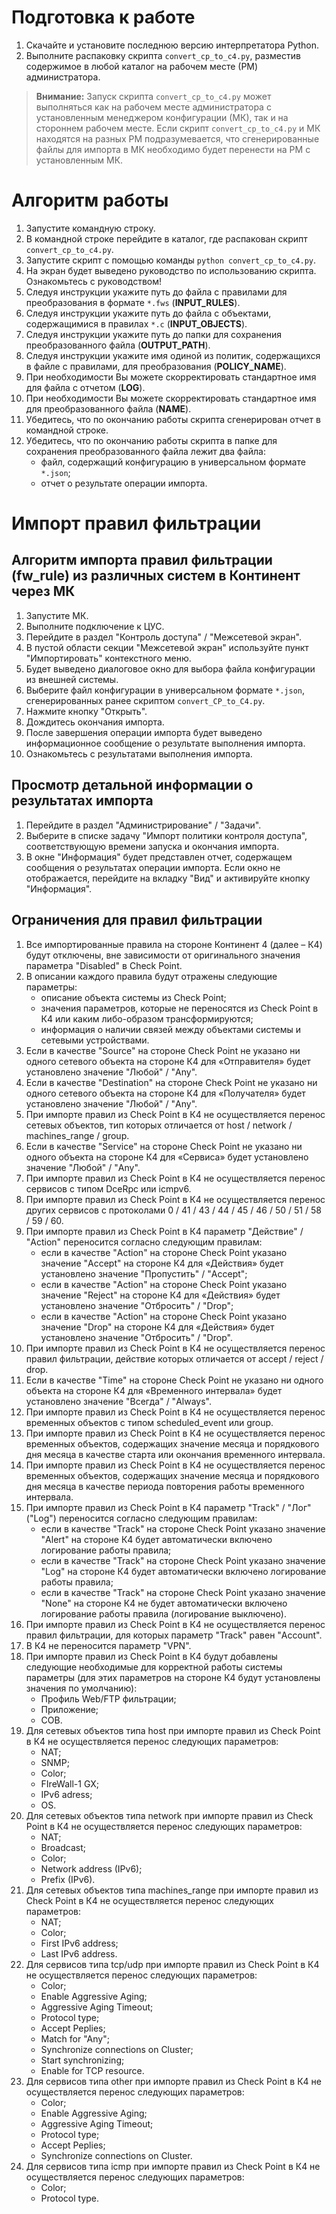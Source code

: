 # Подготовка к работе

1. Скачайте и установите последнюю версию интерпретатора Python.
2. Выполните распаковку скрипта `convert_cp_to_c4.py`, разместив содержимое в любой каталог на рабочем месте (РМ) администратора.

>**Внимание:** Запуск скрипта `convert_cp_to_c4.py` может выполняться как на рабочем месте администратора с установленным менеджером конфигурации (МК), так и на стороннем рабочем месте. Если скрипт `convert_cp_to_c4.py` и МК находятся на разных РМ подразумевается, что сгенерированные файлы для импорта в МК необходимо будет перенести на РМ с установленным МК.

# Алгоритм работы

1. Запустите командную строку.
2. В командной строке перейдите в каталог, где распакован скрипт `convert_cp_to_c4.py`.
3. Запустите скрипт с помощью команды `python convert_cp_to_c4.py`.
4. На экран будет выведено руководство по использованию скрипта. Ознакомьтесь с руководством!
5. Следуя инструкции укажите путь до файла c правилами для преобразования в формате `*.fws` (**INPUT_RULES**).
6. Следуя инструкции укажите путь до файла c объектами, содержащимися в правилах `*.с` (**INPUT_OBJECTS**).
7. Следуя инструкции укажите путь до папки для сохранения преобразованного файла (**OUTPUT_PATH**).
8. Следуя инструкции укажите имя одиной из политик, содержащихся в файле с правилами, для преобразования (**POLICY_NAME**).
9. При необходимости Вы можете скорректировать стандартное имя для файла с отчетом (**LOG**).
10. При необходимости Вы можете скорректировать стандартное имя для преобразованного файла (**NAME**).
11. Убедитесь, что по окончанию работы скрипта сгенерирован отчет в командной строке.
12. Убедитесь, что по окончанию работы скрипта в папке для сохранения преобразованного файла лежит два файла:
    - файл, содержащий конфигурацию в универсальном формате `*.json`; 
    - отчет о результате операции импорта.

# Импорт правил фильтрации

## Алгоритм импорта правил фильтрации (fw_rule) из различных систем в Континент через МК

1. Запустите МК.
2. Выполните подключение к ЦУС.
3. Перейдите в раздел "Контроль доступа" / "Межсетевой экран".
4. В пустой области секции "Межсетевой экран" используйте пункт "Импортировать" контекстного меню.
5. Будет выведено диалоговое окно для выбора файла конфигурации из внешней системы.
6. Выберите файл конфигурации в универсальном формате `*.json`, сгенерированных ранее скриптом `convert_CP_to_C4.py`.
7. Нажмите кнопку "Открыть".
8. Дождитесь окончания импорта.
9. После завершения операции импорта будет выведено информационное сообщение о результате выполнения импорта.
10. Ознакомьтесь с результатами выполнения импорта.

## Просмотр детальной информации о результатах импорта

1. Перейдите в раздел "Администрирование" / "Задачи".
2. Выберите в списке задачу "Импорт политики контроля доступа", соответствующую времени запуска и окончания импорта.
3. В окне "Информация" будет представлен отчет, содержащем сообщения о результатах операции импорта. Если окно не отображается, перейдите на вкладку "Вид" и активируйте кнопку "Информация". 

## Ограничения для правил фильтрации

1. Все импортированные правила на стороне Континент 4 (далее – К4) будут отключены, вне зависимости от оригинального значения параметра "Disabled" в Check Point.
2. В описании каждого правила будут отражены следующие параметры:
    - описание объекта системы из Check Point;
    - значения параметров, которые не переносятся из Check Point в К4 или каким либо-образом трансформируются;
    - информация о наличии связей между объектами системы и сетевыми устройствами.
3. Если в качестве "Source" на стороне Check Point не указано ни одного сетевого объекта на стороне К4 для «Отправителя» будет установлено значение "Любой" / "Any".
4. Если в качестве "Destination" на стороне Check Point не указано ни одного сетевого объекта на стороне К4 для «Получателя» будет установлено значение "Любой" / "Any".
5. При импорте правил из Check Point в К4 не осуществляется перенос сетевых объектов, тип которых отличается от host / network / machines_range / group.
6. Если в качестве "Service" на стороне Check Point не указано ни одного объекта на стороне К4 для «Сервиса» будет установлено значение "Любой" / "Any".
7. При импорте правил из Check Point в К4 не осуществляется перенос сервисов с типом DceRpc или icmpv6.
8. При импорте правил из Check Point в К4 не осуществляется перенос других сервисов с протоколами 0 / 41 / 43 / 44 / 45 / 46 / 50 / 51 / 58 / 59 / 60.
9. При импорте правил из Check Point в К4 параметр "Действие" / "Action" переносится согласно следующим правилам:
    - если в качестве "Action" на стороне Check Point указано значение "Accept" на стороне К4 для «Действия» будет установлено значение "Пропустить" / "Accept";
    - если в качестве "Action" на стороне Check Point указано значение "Reject" на стороне К4 для «Действия» будет установлено значение "Отбросить" / "Drop";
    - если в качестве "Action" на стороне Check Point указано значение "Drop" на стороне К4 для «Действия» будет установлено значение "Отбросить" / "Drop".
10. При импорте правил из Check Point в К4 не осуществляется перенос правил фильтрации, действие которых отличается от accept / reject / drop.
11. Если в качестве "Time" на стороне Check Point не указано ни одного объекта на стороне К4 для «Временного интервала» будет установлено значение "Всегда" / "Always".
12. При импорте правил из Check Point в К4 не осуществляется перенос временных объектов с типом scheduled_event или group. 
13. При импорте правил из Check Point в К4 не осуществляется перенос временных объектов, содержащих значение месяца и порядкового дня месяца в качестве старта или окончания временного интервала.
14. При импорте правил из Check Point в К4 не осуществляется перенос временных объектов, содержащих значение месяца и порядкового дня месяца в качестве периода повторения работы временного интервала.
15. При импорте правил из Check Point в К4 параметр "Track" / "Лог" ("Log") переносится согласно следующим правилам:
    - если в качестве "Track" на стороне Check Point указано значение "Alert" на стороне К4 будет автоматически включено логирование работы правила;
    - если в качестве "Track" на стороне Check Point указано значение "Log" на стороне К4 будет автоматически включено логирование работы правила;
    - если в качестве "Track" на стороне Check Point указано значение "None" на стороне К4 не будет автоматически включено логирование работы правила (логирование выключено).
16. При импорте правил из Check Point в К4 не осуществляется перенос правил фильтрации, для которых параметр "Track" равен "Account".
17. В К4 не переносится параметр "VPN".
18. При импорте правил из Check Point в К4 будут добавлены следующие необходимые для корректной работы системы параметры (для этих параметров на стороне К4 будут установлены значения по умолчанию): 
    - Профиль Web/FTP фильтрации;
    - Приложение;
    - СОВ. 
19. Для сетевых объектов типа host при импорте правил из Check Point в К4 не осуществляется перенос следующих параметров: 
    - NAT;
    - SNMP;
    - Color;
    - FIreWall-1 GX;
    - IPv6 adress;
    - OS.
20. Для сетевых объектов типа network при импорте правил из Check Point в К4 не осуществляется перенос следующих параметров: 
    - NAT;
    - Broadcast;
    - Color;
    - Network address (IPv6);
    - Prefix (IPv6).
21. Для сетевых объектов типа machines_range при импорте правил из Check Point в К4 не осуществляется перенос следующих параметров: 
    - NAT;
    - Color;
    - First IPv6 address;
    - Last IPv6 address.
22. Для сервисов типа tcp/udp при импорте правил из Check Point в К4 не осуществляется перенос следующих параметров: 
    - Color;
    - Enable Aggressive Aging;
    - Aggressive Aging Timeout;
    - Protocol type;
    - Accept Peplies;
    - Match for "Any";
    - Synchronize connections on Cluster;
    - Start synchronizing;
    - Enable for TCP resource.
23. Для сервисов типа other при импорте правил из Check Point в К4 не осуществляется перенос следующих параметров: 
    - Color;
    - Enable Aggressive Aging;
    - Aggressive Aging Timeout;
    - Protocol type;
    - Accept Peplies;
    - Synchronize connections on Cluster.
24. Для сервисов типа icmp при импорте правил из Check Point в К4 не осуществляется перенос следующих параметров: 
    - Color;
    - Protocol type.
